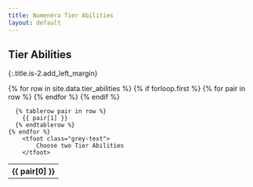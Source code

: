 ```yaml
---
title: Numenéra Tier Abilities
layout: default
---
```


## Tier Abilities 
{:.title.is-2.add_left_margin} 

<div class="container is-widescreen">
  <table class="table is-striped is-bordered">
    {% for row in site.data.tier_abilities %}
      {% if forloop.first %}
        <tr>
          {% for pair in row %}
            <th class="is-selected">{{ pair[0] }}</th>
          {% endfor %}
        </tr>
      {% endif %}

      {% tablerow pair in row %}
        {{ pair[1] }}
      {% endtablerow %}
    {% endfor %}
		<tfoot class="grey-text">
			Choose two Tier Abilities
		</tfoot>
  </table>
</div>
